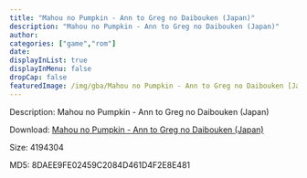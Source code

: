 ```yaml
---
title: "Mahou no Pumpkin - Ann to Greg no Daibouken (Japan)"
description: "Mahou no Pumpkin - Ann to Greg no Daibouken (Japan)"
author: 
categories: ["game","rom"]
date: 
displayInList: true
displayInMenu: false
dropCap: false
featuredImage: /img/gba/Mahou no Pumpkin - Ann to Greg no Daibouken [Japan].jpg
---
```


Description: Mahou no Pumpkin - Ann to Greg no Daibouken (Japan)

Download: <a style="text-decoration:underline;" href="https://mega.nz/#!CbAwRaRR!PMgK8MNpDoKGzzpH27EBMYd76QwSi5fXs2yZ4h9VSSg" target = "_blank" rel = "nofollow" > Mahou no Pumpkin - Ann to Greg no Daibouken (Japan)</a>

Size: 4194304

MD5: 8DAEE9FE02459C2084D461D4F2E8E481

